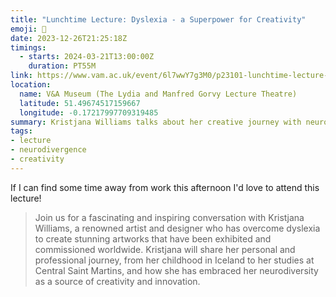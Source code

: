 ```yaml
---
title: "Lunchtime Lecture: Dyslexia - a Superpower for Creativity"
emoji: 🥪
date: 2023-12-26T21:25:18Z
timings:
  - starts: 2024-03-21T13:00:00Z
    duration: PT55M
link: https://www.vam.ac.uk/event/6l7wwY7g3M0/p23101-lunchtime-lecture-kristjana-williams-artwork-mar-2024
location:
  name: V&A Museum (The Lydia and Manfred Gorvy Lecture Theatre)
  latitude: 51.49674517159667
  longitude: -0.17217997709319485
summary: Kristjana Williams talks about her creative journey with neurodivergence.
tags:
- lecture
- neurodivergence
- creativity
---
```


If I can find some time away from work this afternoon I'd love to attend this lecture!

> Join us for a fascinating and inspiring conversation with Kristjana Williams, a renowned artist and designer who has overcome dyslexia to create stunning artworks that have been exhibited and commissioned worldwide. Kristjana will share her personal and professional journey, from her childhood in Iceland to her studies at Central Saint Martins, and how she has embraced her neurodiversity as a source of creativity and innovation.
